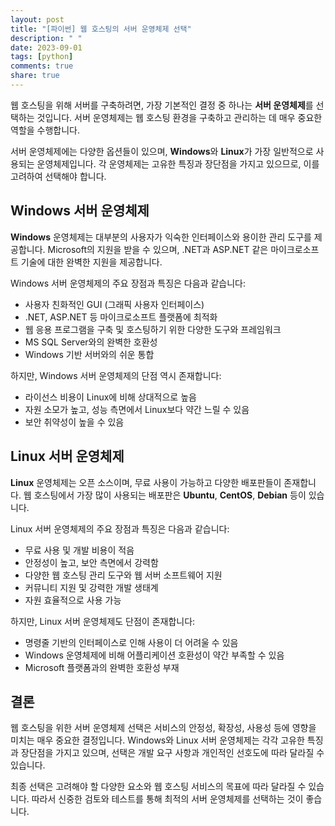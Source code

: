 ```yaml
---
layout: post
title: "[파이썬] 웹 호스팅의 서버 운영체제 선택"
description: " "
date: 2023-09-01
tags: [python]
comments: true
share: true
---
```


웹 호스팅을 위해 서버를 구축하려면, 가장 기본적인 결정 중 하나는 **서버 운영체제**를 선택하는 것입니다. 서버 운영체제는 웹 호스팅 환경을 구축하고 관리하는 데 매우 중요한 역할을 수행합니다. 

서버 운영체제에는 다양한 옵션들이 있으며, **Windows**와 **Linux**가 가장 일반적으로 사용되는 운영체제입니다. 각 운영체제는 고유한 특징과 장단점을 가지고 있으므로, 이를 고려하여 선택해야 합니다.

## Windows 서버 운영체제

**Windows** 운영체제는 대부분의 사용자가 익숙한 인터페이스와 용이한 관리 도구를 제공합니다. Microsoft의 지원을 받을 수 있으며, .NET과 ASP.NET 같은 마이크로소프트 기술에 대한 완벽한 지원을 제공합니다. 

Windows 서버 운영체제의 주요 장점과 특징은 다음과 같습니다:
- 사용자 친화적인 GUI (그래픽 사용자 인터페이스)
- .NET, ASP.NET 등 마이크로소프트 플랫폼에 최적화
- 웹 응용 프로그램을 구축 및 호스팅하기 위한 다양한 도구와 프레임워크
- MS SQL Server와의 완벽한 호환성
- Windows 기반 서버와의 쉬운 통합

하지만, Windows 서버 운영체제의 단점 역시 존재합니다:
- 라이선스 비용이 Linux에 비해 상대적으로 높음
- 자원 소모가 높고, 성능 측면에서 Linux보다 약간 느릴 수 있음
- 보안 취약성이 높을 수 있음

## Linux 서버 운영체제

**Linux** 운영체제는 오픈 소스이며, 무료 사용이 가능하고 다양한 배포판들이 존재합니다. 웹 호스팅에서 가장 많이 사용되는 배포판은 **Ubuntu**, **CentOS**, **Debian** 등이 있습니다.

Linux 서버 운영체제의 주요 장점과 특징은 다음과 같습니다:
- 무료 사용 및 개발 비용이 적음
- 안정성이 높고, 보안 측면에서 강력함
- 다양한 웹 호스팅 관리 도구와 웹 서버 소프트웨어 지원
- 커뮤니티 지원 및 강력한 개발 생태계
- 자원 효율적으로 사용 가능

하지만, Linux 서버 운영체제도 단점이 존재합니다:
- 명령줄 기반의 인터페이스로 인해 사용이 더 어려울 수 있음
- Windows 운영체제에 비해 어플리케이션 호환성이 약간 부족할 수 있음
- Microsoft 플랫폼과의 완벽한 호환성 부재

## 결론

웹 호스팅을 위한 서버 운영체제 선택은 서비스의 안정성, 확장성, 사용성 등에 영향을 미치는 매우 중요한 결정입니다. Windows와 Linux 서버 운영체제는 각각 고유한 특징과 장단점을 가지고 있으며, 선택은 개발 요구 사항과 개인적인 선호도에 따라 달라질 수 있습니다.

최종 선택은 고려해야 할 다양한 요소와 웹 호스팅 서비스의 목표에 따라 달라질 수 있습니다. 따라서 신중한 검토와 테스트를 통해 최적의 서버 운영체제를 선택하는 것이 좋습니다.